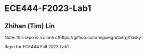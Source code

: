 # ECE444-F2023-Lab1
## Zhihan (Tim) Lin
Note: this repo is a clone ofhttps://github.com/miguelgrinberg/flasky

Repo for ECE444 Fall 2023 Lab1
